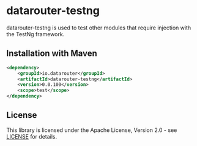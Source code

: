 # datarouter-testng

datarouter-testng is used to test other modules that require injection with the TestNg framework.

## Installation with Maven

```xml
<dependency>
	<groupId>io.datarouter</groupId>
	<artifactId>datarouter-testng</artifactId>
	<version>0.0.100</version>
	<scope>test</scope>
</dependency>
```

## License

This library is licensed under the Apache License, Version 2.0 - see [LICENSE](../LICENSE) for details.
